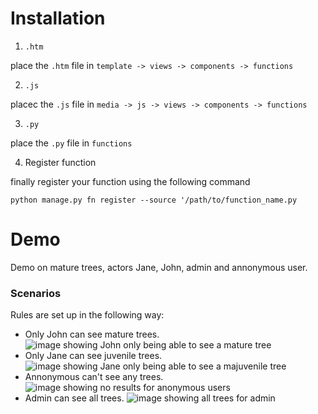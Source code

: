 # Installation

1. `.htm` 

place the `.htm` file in `template -> views -> components -> functions`

2. `.js`

placec the `.js` file in `media -> js -> views -> components -> functions`

3. `.py`

place the `.py` file in `functions`

4. Register function

finally register your function using the following command

```
python manage.py fn register --source '/path/to/function_name.py
```

# Demo
Demo on mature trees, actors Jane, John, admin and annonymous user.

### Scenarios

Rules are set up in the following way:
- Only John can see mature trees.
![image showing John only being able to see a mature tree](https://github.com/KacperSzyf/arches_functions/blob/main/eamena/ringfencing_function/imags/john.png)
- Only Jane can see juvenile trees.
![image showing Jane only being able to see a majuvenile tree](https://github.com/KacperSzyf/arches_functions/blob/main/eamena/ringfencing_function/imags/jane.png)
- Annonymous can't see any trees.
![image showing no results for anonymous users](https://github.com/KacperSzyf/arches_functions/blob/main/eamena/ringfencing_function/imags/anon.png)
- Admin can see all trees.
![image showing all trees for admin](https://github.com/KacperSzyf/arches_functions/blob/main/eamena/ringfencing_function/imags/admin.png)
